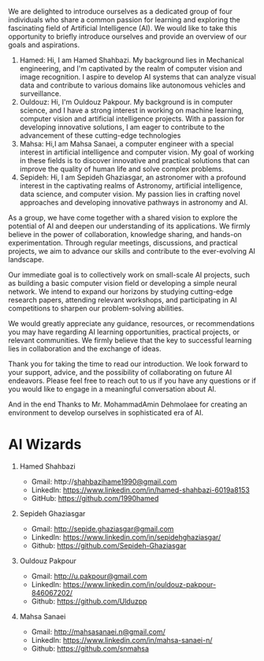 
We are delighted to introduce ourselves as a dedicated group of four individuals who share a common passion for learning and exploring the fascinating field of Artificial Intelligence (AI). We would like to take this opportunity to briefly introduce ourselves and provide an overview of our goals and aspirations.

1. Hamed: Hi, I am Hamed Shahbazi. My background lies in Mechanical engineering, and I'm captivated by the realm of computer vision and image recognition. I aspire to develop AI systems that can analyze visual data and contribute to various domains like autonomous vehicles and surveillance.
2. Ouldouz: Hi, I'm Ouldouz Pakpour. My background is in computer science, and I have a strong interest in working on machine learning, computer vision and artificial intelligence projects. With a passion for developing innovative solutions, I am eager to contribute to the advancement of these cutting-edge technologies
3. Mahsa: Hi,I am Mahsa Sanaei, a computer engineer with a special interest in artificial intelligence and computer vision. My goal of working in these fields is to discover innovative and practical solutions that can improve the quality of human life and solve complex problems.
4. Sepideh: Hi, I am Sepideh Ghaziasgar, an astronomer with a profound interest in the captivating realms of Astronomy, artificial intelligence, data science, and computer vision. My passion lies in crafting novel approaches and developing innovative pathways in astronomy and AI.

As a group, we have come together with a shared vision to explore the potential of AI and deepen our understanding of its applications. We firmly believe in the power of collaboration, knowledge sharing, and hands-on experimentation. Through regular meetings, discussions, and practical projects, we aim to advance our skills and contribute to the ever-evolving AI landscape.

Our immediate goal is to collectively work on small-scale AI projects, such as building a basic computer vision field or developing a simple neural network. We intend to expand our horizons by studying cutting-edge research papers, attending relevant workshops, and participating in AI competitions to sharpen our problem-solving abilities.

We would greatly appreciate any guidance, resources, or recommendations you may have regarding AI learning opportunities, practical projects, or relevant communities. We firmly believe that the key to successful learning lies in collaboration and the exchange of ideas.

Thank you for taking the time to read our introduction. We look forward to your support, advice, and the possibility of collaborating on future AI endeavors. Please feel free to reach out to us if you have any questions or if you would like to engage in a meaningful conversation about AI.

And in the end Thanks to Mr. MohammadAmin Dehmolaee for creating an environment to develop ourselves in sophisticated era of AI.

# AI Wizards

1. Hamed Shahbazi
    * Gmail: http://shahbazihame1990@gmail.com
    * LinkedIn: https://www.linkedin.com/in/hamed-shahbazi-6019a8153
    * GitHub: https://github.com/1990hamed

2. Sepideh Ghaziasgar
    * Gmail: http://sepide.ghaziasgar@gmail.com
    * LinkedIn: https://www.linkedin.com/in/sepidehghaziasgar/
    * Github: https://github.com/Sepideh-Ghaziasgar

3. Ouldouz Pakpour
    * Gmail: http://u.pakpour@gmail.com
    * LinkedIn: https://www.linkedin.com/in/ouldouz-pakpour-846067202/
    * Github: https://github.com/Ulduzpp

4. Mahsa Sanaei
    * Gmail: http://mahsasanaei.n@gmail.com/
    * LinkedIn: https://www.linkedin.com/in/mahsa-sanaei-n/
    * Github: https://github.com/snmahsa

